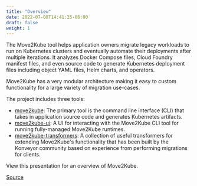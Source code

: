 ```yaml
---
title: "Overview"
date: 2022-07-08T14:41:25-06:00
draft: false
weight: 1
---
```

The Move2Kube tool helps application owners migrate legacy workloads to run on Kubernetes clusters and eventually automate their deployments after multiple iterations. It analyzes Docker Compose files, Cloud Foundry manifest files, and even source code to generate Kubernetes deployment files including object YAML files, Helm charts, and operators.

Move2Kube has a very modular architecture making it easy to custom functionality for a large variety of migration use-cases.

The project includes three tools:

- [move2kube](https://github.com/konveyor/move2kube): The primary tool is the command line interface (CLI) that takes in application source code and generates Kubernetes artifacts.
- [move2kube-ui](https://github.com/konveyor/move2kube-ui): A UI for interacting with the Move2Kube CLI tool for running fully-managed Move2Kube runtimes.
- [move2kube-transformers](https://github.com/konveyor/move2kube-transformers): A collection of useful transformers for extending Move2Kube's functionality that has been built by the Konveyor community based on experience from performing migrations for clients.

View this presentation for an overview of Move2Kube.

<object data="../../assets/pdfs/Move2Kube.pdf" type='application/pdf' width="1000" height="600"></object>


[Source](https://github.com/konveyor/konveyor.github.io/blob/main/content/Move2Kube/overview.md)
